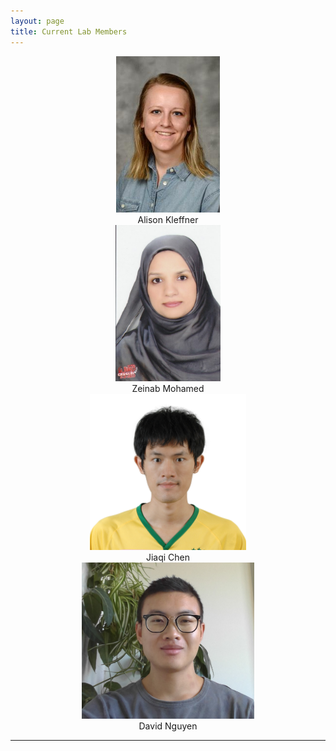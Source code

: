 ```yaml
---
layout: page
title: Current Lab Members
---
```


<div class="container">
  <div class="row">
    <div class="col" align="center">
      <a href=""><img src="/img/Alison Kleffner.jpeg" alt="Alison Kleffner, Ph.D. Candidate" height="250"></a>
      <br/>
      Alison Kleffner
    </div>
    <div class="col" align="center">
      <a href=""><img src="/img/Zeinab Mohamed.jpg" alt="Zeinab Mohamed, Ph.D. Candidate" height="250"></a>
      <br/>
      Zeinab Mohamed
    </div>
    <div class="col" align="center">
      <a href=""><img src="/img/Jiaqi Chen.jpg" alt="Jiaqi Chen, Ph.D. Student" height="250"></a>
      <br/>
      Jiaqi Chen
    </div>
    <div class="col" align="center">
      <a href=""><img src="/img/David Nguyen.jpg" alt="David Nguyen, M.S. Statistics" height="250"></a>
      <br/>
      David Nguyen
    </div>
  </div>
</div>


----
